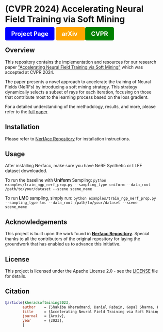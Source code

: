 # (CVPR 2024) Accelerating Neural Field Training via Soft Mining

<!-- [![Project Page](https://img.shields.io/badge/-Project%20Page-blue?style=flat-square)](https://ubc-vision.github.io/nf-soft-mining/) [![arXiv Paper](https://img.shields.io/badge/arXiv-Paper-orange?style=flat-square)](https://arxiv.org/abs/2312.00075) -->

<a href="https://ubc-vision.github.io/nf-soft-mining/" style="background-color: blue; color: white; padding: 10px 20px; text-decoration: none; font-size: 20px; font-weight: bold; border-radius: 5px;">Project Page</a>
<a href="https://arxiv.org/abs/2312.00075" style="background-color: orange; color: white; padding: 10px 20px; text-decoration: none; font-size: 20px; font-weight: bold; border-radius: 5px;">arXiv </a>
<a href="https://openaccess.thecvf.com/content/CVPR2024/papers/Kheradmand_Accelerating_Neural_Field_Training_via_Soft_Mining_CVPR_2024_paper.pdf" style="background-color: green; color: white; padding: 10px 20px; text-decoration: none; font-size: 20px; font-weight: bold; border-radius: 5px;">CVPR</a>

## Overview
This repository contains the implementation and resources for our research paper ["Accelerating Neural Field Training via Soft Mining"](https://arxiv.org/abs/2312.00075) which was accepted at CVPR 2024. 

The paper presents a novel approach to accelerate the training of Neural Fields (NeRFs) by introducing a soft mining strategy. This strategy dynamically selects a subset of rays for each iteration, focusing on those that contribute most to the learning process based on the loss gradient. 

For a detailed understanding of the methodology, results, and more, please refer to the [full paper](https://ubc-vision.github.io/nf-soft-mining/).

<!-- <img src="./docs/static/videos/mic_good_video.gif" height=300> -->


## Installation

Please refer to [NerfAcc Repository](https://github.com/KAIR-BAIR/nerfacc) for installation instructions.

## Usage
After installing Nerfacc, make sure you have NeRF Synthetic or LLFF dataset downloaded. 

To run the baseline with **Uniform** Sampling:
``` python examples/train_ngp_nerf_prop.py --sampling_type uniform --data_root /path/to/your/dataset --scene scene_name ```

To run **LMC** sampling, simply run:
``` python examples/train_ngp_nerf_prop.py --sampling_type lmc --data_root /path/to/your/dataset --scene scene_name ```


## Acknowledgements

This project is built upon the work found in [**Nerfacc Repository**](https://github.com/KAIR-BAIR/nerfacc). Special thanks to all the contributors of the original repository for laying the groundwork that has enabled us to advance this initiative.

## License

This project is licensed under the Apache License 2.0 - see the [LICENSE](LICENSE) file for details.

## Citation

```bibtex
@article{kheradsoftmining2023,
        author    = {Shakiba Kheradmand, Daniel Rebain, Gopal Sharma, Hossam Isack, Abhishek Kar, Andrea Tagliasacchi, Kwang Moo Yi},
        title     = {Accelerating Neural Field Training via Soft Mining},
        journal   = {Arxiv},
        year      = {2023},
        }
```


